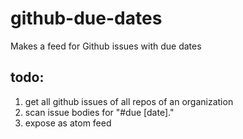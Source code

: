 # github-due-dates
Makes a feed for Github issues with due dates

## todo:
1. get all github issues of all repos of an organization
1. scan issue bodies for "#due [date]."
1. expose as atom feed
